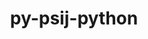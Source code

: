 ---
title: "py-psij-python"
layout: cache
categories: [package, develop-2023-11-05]
meta: {"versions": ["0.1.0.post2"], "compilers": ["gcc@=11.4.0", "gcc@=9.4.0", "oneapi@=2023.2.0"], "oss": ["ubuntu20.04"], "platforms": ["linux"], "targets": ["neoverse_v1", "ppc64le", "x86_64_v3"], "stacks": ["e4s", "e4s-neoverse_v1", "e4s-oneapi", "e4s-power", "root"], "num_specs": 4, "num_specs_by_stack": {"root": 4, "e4s-neoverse_v1": 1, "e4s-power": 1, "e4s": 1, "e4s-oneapi": 1}}
spec_details: [{"hash": "evi2em7h5bq2d5o7r6cdbowd2i4msath", "compiler": "gcc@=11.4.0", "versions": ["0.1.0.post2"], "os": "ubuntu20.04", "platform": "linux", "target": "neoverse_v1", "variants": ["build_system=python_pip"], "stacks": ["root", "e4s-neoverse_v1"], "size": "-", "tarball": "https://binaries.spack.io/releases/develop-2023-11-05/build_cache/linux-ubuntu20.04-neoverse_v1/gcc-11.4.0/py-psij-python-0.1.0.post2/linux-ubuntu20.04-neoverse_v1-gcc-11.4.0-py-psij-python-0.1.0.post2-evi2em7h5bq2d5o7r6cdbowd2i4msath.spack"}, {"hash": "ggllx5agkpj2qduhnwxnsj7rhwwos2ge", "compiler": "gcc@=9.4.0", "versions": ["0.1.0.post2"], "os": "ubuntu20.04", "platform": "linux", "target": "ppc64le", "variants": ["build_system=python_pip"], "stacks": ["root", "e4s-power"], "size": "-", "tarball": "https://binaries.spack.io/releases/develop-2023-11-05/build_cache/linux-ubuntu20.04-ppc64le/gcc-9.4.0/py-psij-python-0.1.0.post2/linux-ubuntu20.04-ppc64le-gcc-9.4.0-py-psij-python-0.1.0.post2-ggllx5agkpj2qduhnwxnsj7rhwwos2ge.spack"}, {"hash": "c6ipelt3qgv5rbgtr7svag25qjkfulff", "compiler": "gcc@=11.4.0", "versions": ["0.1.0.post2"], "os": "ubuntu20.04", "platform": "linux", "target": "x86_64_v3", "variants": ["build_system=python_pip"], "stacks": ["e4s", "root"], "size": "-", "tarball": "https://binaries.spack.io/releases/develop-2023-11-05/build_cache/linux-ubuntu20.04-x86_64_v3/gcc-11.4.0/py-psij-python-0.1.0.post2/linux-ubuntu20.04-x86_64_v3-gcc-11.4.0-py-psij-python-0.1.0.post2-c6ipelt3qgv5rbgtr7svag25qjkfulff.spack"}, {"hash": "kzk4esw7xrba3oxd74z7xtnefxru6j6l", "compiler": "oneapi@=2023.2.0", "versions": ["0.1.0.post2"], "os": "ubuntu20.04", "platform": "linux", "target": "x86_64_v3", "variants": ["build_system=python_pip"], "stacks": ["e4s-oneapi", "root"], "size": "-", "tarball": "https://binaries.spack.io/releases/develop-2023-11-05/build_cache/linux-ubuntu20.04-x86_64_v3/oneapi-2023.2.0/py-psij-python-0.1.0.post2/linux-ubuntu20.04-x86_64_v3-oneapi-2023.2.0-py-psij-python-0.1.0.post2-kzk4esw7xrba3oxd74z7xtnefxru6j6l.spack"}]
---